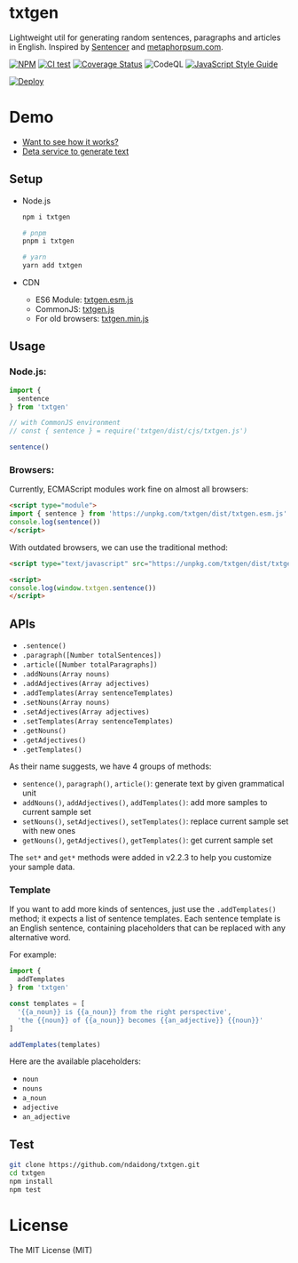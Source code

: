# txtgen
Lightweight util for generating random sentences, paragraphs and articles in English. Inspired by [Sentencer](https://github.com/kylestetz/Sentencer) and [metaphorpsum.com](http://metaphorpsum.com/).

[![NPM](https://badge.fury.io/js/txtgen.svg)](https://badge.fury.io/js/txtgen)
[![CI test](https://github.com/ndaidong/txtgen/workflows/ci-test/badge.svg)](https://github.com/ndaidong/txtgen/actions)
[![Coverage Status](https://coveralls.io/repos/github/ndaidong/txtgen/badge.svg)](https://coveralls.io/github/ndaidong/txtgen)
![CodeQL](https://github.com/ndaidong/txtgen/workflows/CodeQL/badge.svg)
[![JavaScript Style Guide](https://img.shields.io/badge/code_style-standard-brightgreen.svg)](https://standardjs.com)

[![Deploy](https://button.deta.dev/1/svg)](https://go.deta.dev/deploy?repo=https://github.com/ndaidong/txtgen-deta)

# Demo

- [Want to see how it works?](https://ndaidong.github.io/txtgen/)
- [Deta service to generate text](https://txtgen.deta.dev/)

## Setup

- Node.js

  ```bash
  npm i txtgen

  # pnpm
  pnpm i txtgen

  # yarn
  yarn add txtgen
  ```

- CDN

  - ES6 Module: [txtgen.esm.js](https://unpkg.com/txtgen/dist/txtgen.esm.js)
  - CommonJS: [txtgen.js](https://unpkg.com/txtgen/dist/cjs/txtgen.js)
  - For old browsers: [txtgen.min.js](https://unpkg.com/txtgen/dist/txtgen.min.js)


## Usage

### Node.js:

```js
import {
  sentence
} from 'txtgen'

// with CommonJS environment
// const { sentence } = require('txtgen/dist/cjs/txtgen.js')

sentence()
```

### Browsers:

Currently, ECMAScript modules work fine on almost all browsers:

```html
<script type="module">
import { sentence } from 'https://unpkg.com/txtgen/dist/txtgen.esm.js'
console.log(sentence())
</script>
```

With outdated browsers, we can use the traditional method:

```html
<script type="text/javascript" src="https://unpkg.com/txtgen/dist/txtgen.min.js"></script>

<script>
console.log(window.txtgen.sentence())
</script>
```

## APIs

 - `.sentence()`
 - `.paragraph([Number totalSentences])`
 - `.article([Number totalParagraphs])`
 - `.addNouns(Array nouns)`
 - `.addAdjectives(Array adjectives)`
 - `.addTemplates(Array sentenceTemplates)`
 - `.setNouns(Array nouns)`
 - `.setAdjectives(Array adjectives)`
 - `.setTemplates(Array sentenceTemplates)`
 - `.getNouns()`
 - `.getAdjectives()`
 - `.getTemplates()`


As their name suggests, we have 4 groups of methods:

- `sentence()`, `paragraph()`, `article()`: generate text by given grammatical unit
- `addNouns()`, `addAdjectives()`, `addTemplates()`: add more samples to current sample set
- `setNouns()`, `setAdjectives()`, `setTemplates()`: replace current sample set with new ones
- `getNouns()`, `getAdjectives()`, `getTemplates()`: get current sample set


The `set*` and `get*` methods were added in v2.2.3 to help you customize your sample data.


### Template

If you want to add more kinds of sentences, just use the `.addTemplates()` method; it expects a list of sentence templates.
Each sentence template is an English sentence, containing placeholders that can be replaced with any alternative word.


For example:

```js
import {
  addTemplates
} from 'txtgen'

const templates = [
  '{{a_noun}} is {{a_noun}} from the right perspective',
  'the {{noun}} of {{a_noun}} becomes {{an_adjective}} {{noun}}'
]

addTemplates(templates)
```

Here are the available placeholders:

- `noun`
- `nouns`
- `a_noun`
- `adjective`
- `an_adjective`


## Test

```bash
git clone https://github.com/ndaidong/txtgen.git
cd txtgen
npm install
npm test
```

# License

The MIT License (MIT)

